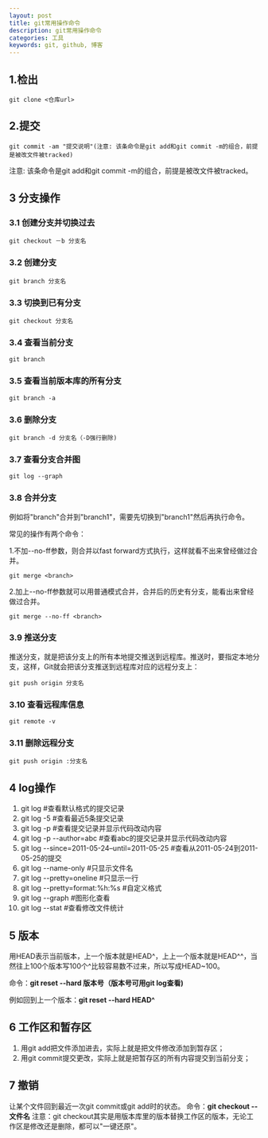 ```yaml
---
layout: post
title: git常用操作命令
description: git常用操作命令
categories: 工具
keywords: git, github, 博客
---
```



## 1.检出

```shell
git clone <仓库url>
```

## 2.提交

```shell
git commit -am "提交说明"(注意: 该条命令是git add和git commit -m的组合，前提是被改文件被tracked)
```
注意: 该条命令是git add和git commit -m的组合，前提是被改文件被tracked。

## 3 分支操作
### 3.1 创建分支并切换过去

```shell
git checkout －b 分支名
```

### 3.2 创建分支

```shell
git branch 分支名
```

### 3.3 切换到已有分支
```shell
git checkout 分支名
```
### 3.4 查看当前分支

```shell
git branch
```
### 3.5 查看当前版本库的所有分支

```shell
git branch -a
```

### 3.6 删除分支

```shell
git branch -d 分支名（-D强行删除)
```

### 3.7 查看分支合并图

```shell
git log --graph
```

### 3.8 合并分支

例如将"branch"合并到"branch1"，需要先切换到"branch1"然后再执行命令。

常见的操作有两个命令：

1.不加--no-ff参数，则合并以fast forward方式执行，这样就看不出来曾经做过合并。

```shell
git merge <branch> 
```

2.加上--no-ff参数就可以用普通模式合并，合并后的历史有分支，能看出来曾经做过合并。

```shell
git merge --no-ff <branch> 
```

### 3.9 推送分支

推送分支，就是把该分支上的所有本地提交推送到远程库。推送时，要指定本地分支，这样，Git就会把该分支推送到远程库对应的远程分支上：

```shell
git push origin 分支名 
```

### 3.10 查看远程库信息

```shell
git remote -v
```

### 3.11 删除远程分支

```shell
git push origin :分支名
```

## 4 log操作
1. git log  #查看默认格式的提交记录
2. git log -5 #查看最近5条提交记录
3. git log -p #查看提交记录并显示代码改动内容
4. git log -p --author=abc #查看abc的提交记录并显示代码改动内容
5. git log --since=2011-05-24–until=2011-05-25 #查看从2011-05-24到2011-05-25的提交
6. git log --name-only #只显示文件名
7. git log --pretty=oneline #只显示一行
8. git log --pretty=format:%h:%s #自定义格式
9. git log --graph #图形化查看
10. git log --stat #查看修改文件统计


## 5 版本

用HEAD表示当前版本，上一个版本就是HEAD^，上上一个版本就是HEAD^^，当然往上100个版本写100个^比较容易数不过来，所以写成HEAD~100。

命令：**git reset --hard 版本号（版本号可用git log查看)**

例如回到上一个版本：**git reset --hard HEAD^**

## 6 工作区和暂存区

1. 用git add把文件添加进去，实际上就是把文件修改添加到暂存区；
2. 用git commit提交更改，实际上就是把暂存区的所有内容提交到当前分支；


## 7 撤销

让某个文件回到最近一次git commit或git add时的状态。
命令：**git checkout -- 文件名**
注意：git checkout其实是用版本库里的版本替换工作区的版本，无论工作区是修改还是删除，都可以"一键还原"。
  
